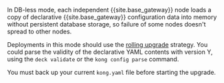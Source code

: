
In DB-less mode, each independent {{site.base_gateway}} node loads a copy of declarative {{site.base_gateway}} 
configuration data into memory without persistent database storage, so failure of some nodes doesn't spread to other nodes.

Deployments in this mode should use the [rolling upgrade](/gateway/{{page.kong_version}}/upgrade/rolling-upgrade/) strategy. 
You could parse the validity of the declarative YAML contents with version Y, using the `deck validate` or the `kong config parse` command.

You must back up your current `kong.yaml` file before starting the upgrade.
